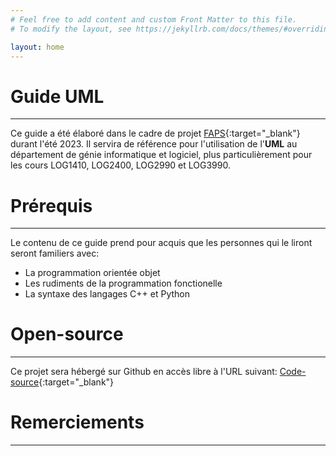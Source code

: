 ```yaml
---
# Feel free to add content and custom Front Matter to this file.
# To modify the layout, see https://jekyllrb.com/docs/themes/#overriding-theme-defaults

layout: home
---
```


# Guide UML

---

Ce guide a été élaboré dans le cadre de projet [FAPS](https://www.polymtl.ca/appui-pedagogique/fonds-dinnovation-pedagogique/fonds-dactions-pedagogiques-strategiques-faps-0){:target="\_blank"} durant l'été 2023. Il servira de référence pour l'utilisation de l'**UML** au département de génie informatique et logiciel, plus particulièrement pour les cours LOG1410, LOG2400, LOG2990 et LOG3990.

# Prérequis

---

Le contenu de ce guide prend pour acquis que les personnes qui le liront seront familiers avec:

- La programmation orientée objet
- Les rudiments de la programmation fonctionelle
- La syntaxe des langages C++ et Python

# Open-source

---

Ce projet sera hébergé sur Github en accès libre à l'URL suivant: [Code-source](www.github.com){:target="\_blank"}

# Remerciements

---
